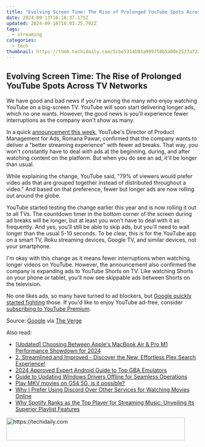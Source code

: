 ```yaml
---
title: "Evolving Screen Time: The Rise of Prolonged YouTube Spots Across TV Networks"
date: 2024-09-13T16:18:37.175Z
updated: 2024-09-16T16:03:25.702Z
tags:
  - streaming
categories:
  - tech
thumbnail: https://thmb.techidaily.com/5cbe5314b93a999758b5a00e2527a722031ccfee99834737192b083e09532191.jpg
---
```


## Evolving Screen Time: The Rise of Prolonged YouTube Spots Across TV Networks

We have good and bad news if you're among the many who enjoy watching YouTube on a big-screen TV. YouTube will soon start delivering longer ads, which no one wants. However, the good news is you'll experience fewer interruptions as the company won't show as many.

 In a quick [announcement this week](https://support.google.com/google-ads/answer/14314822?sjid=14587981969958620562-NA), YouTube's Director of Product Management for Ads, Romana Pawar, confirmed that the company wants to deliver a "better streaming experience" with fewer ad breaks. That way, you won't constantly have to deal with ads at the beginning, during, and after watching content on the platform. But when you do see an ad, it'll be longer than usual.

 While explaining the change, YouTube said, "79% of viewers would prefer video ads that are grouped together instead of distributed throughout a video." And based on that preference, fewer but longer ads are now rolling out around the globe.

 YouTube started testing the change earlier this year and is now rolling it out to all TVs. The countdown timer in the bottom corner of the screen during ad breaks will be longer, but at least you won't have to deal with it as frequently. And yes, you'll still be able to skip ads, but you'll need to wait longer than the usual 5-10 seconds. To be clear, this is for the YouTube app on a smart TV, Roku streaming devices, Google TV, and similar devices, not your smartphone.

 I'm okay with this change as it means fewer interruptions when watching longer videos on YouTube. However, the announcement also confirmed the company is expanding ads to YouTube Shorts on TV. Like watching Shorts on your phone or tablet, you'll now see skippable ads between Shorts on the television.

 No one likes ads, so many have turned to ad blockers, but [Google quickly started fighting](https://instagram-clips.techidaily.com/in-2024-top-edge-video-editing-programs-for-instagram-on-android/) those. If you'd like to enjoy YouTube ad-free, consider [subscribing to YouTube Premium](https://hardware-help.techidaily.com/enhance-performance-with-a-hid-compliant-mouse-driver-update/).

 Source: [Google](https://support.google.com/google-ads/answer/14314822?sjid=14587981969958620562-NA) via [The Verge](https://www.theverge.com/2023/12/14/24000286/youtube-fewer-ad-breaks-tv)

<ins class="adsbygoogle"
     style="display:block"
     data-ad-format="autorelaxed"
     data-ad-client="ca-pub-7571918770474297"
     data-ad-slot="1223367746"></ins>

<ins class="adsbygoogle"
     style="display:block"
     data-ad-client="ca-pub-7571918770474297"
     data-ad-slot="8358498916"
     data-ad-format="auto"
     data-full-width-responsive="true"></ins>

<span class="atpl-alsoreadstyle">Also read:</span>
<div><ul>
<li><a href="https://fox-http.techidaily.com/updated-choosing-between-apples-macbook-air-and-pro-m1-performance-showdown-for-2024/"><u>[Updated] Choosing Between Apple's MacBook Air & Pro M1 Performance Showdown for 2024</u></a></li>
<li><a href="https://media-tips.techidaily.com/2-streamlined-and-improved-discover-the-new-effortless-plex-search-experience/"><u>2. Streamlined and Improved - Discover the New, Effortless Plex Search Experience!</u></a></li>
<li><a href="https://remote-screen-capture.techidaily.com/2024-approved-expert-android-guide-to-top-gba-emulators/"><u>2024 Approved Expert Android Guide to Top GBA Emulators</u></a></li>
<li><a href="https://hardware-help.techidaily.com/guide-to-updating-windows-drivers-offline-for-seamless-operations/"><u>Guide to Updating Windows Drivers Offline for Seamless Operations</u></a></li>
<li><a href="https://review-topics.techidaily.com/play-mkv-movies-on-g54-5g-is-it-possible-by-aiseesoft-video-converter-play-mkv-on-android/"><u>Play MKV movies on G54 5G, is it possible?</u></a></li>
<li><a href="https://media-tips.techidaily.com/why-i-prefer-using-discord-over-other-services-for-watching-movies-online/"><u>Why I Prefer Using Discord Over Other Services for Watching Movies Online</u></a></li>
<li><a href="https://media-tips.techidaily.com/why-spotify-ranks-as-the-top-player-for-streaming-music-unveiling-its-superior-playlist-features/"><u>Why Spotify Ranks as the Top Player for Streaming Music: Unveiling Its Superior Playlist Features</u></a></li>
</ul></div>

<!-- affiliate ads begin -->
<a href="https://aligracehair.sjv.io/c/5597632/2135360/19272" target="_top" id="2135360">
  <img src="//a.impactradius-go.com/display-ad/19272-2135360" border="0" alt="https://techidaily.com" width="468" height="60"/>
</a>
<img height="0" width="0" src="https://aligracehair.sjv.io/i/5597632/2135360/19272" style="position:absolute;visibility:hidden;" border="0" />
<!-- affiliate ads end -->

